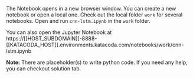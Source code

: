 The Notebook opens in a new browser window. You can create a new notebook or open a local one. Check out the local folder `work` for several notebooks. Open and run `cnn-lstm.ipynb` in the `work` folder.

You can also open the Jupyter Notebook at https://[[HOST_SUBDOMAIN]]-8888-[[KATACODA_HOST]].environments.katacoda.com/notebooks/work/cnn-lstm.ipynb

**Note:**
There are placeholder(s) to write python code. If you need any help, you can checkout solution tab.